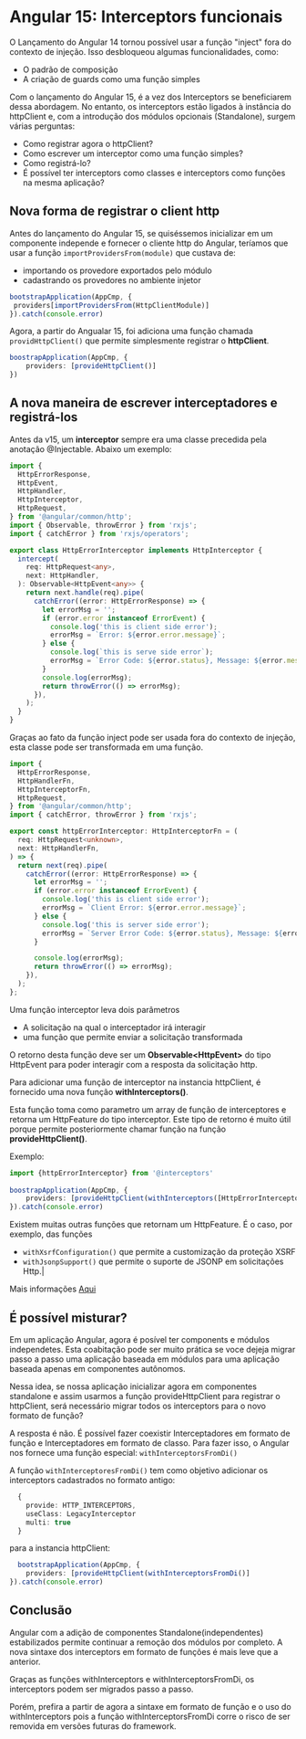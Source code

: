# Angular 15: Interceptors funcionais

O Lançamento do Angular 14 tornou possível usar a função "inject" fora do contexto de injeção. Isso desbloqueou algumas funcionalidades, como:

* O padrão de composição
* A criação de guards como uma função simples

Com o lançamento do Angular 15, é a vez dos Interceptors se beneficiarem dessa abordagem. No entanto, os interceptors estão ligados à instância do httpClient e, com a introdução dos módulos opcionais (Standalone), surgem várias perguntas:

* Como registrar agora o httpClient?
* Como escrever um interceptor como uma função simples?
* Como registrá-lo?
* É possível ter interceptors como classes e interceptors como funções na mesma aplicação?

## Nova forma de registrar o client http

Antes do lançamento do Angular 15, se quiséssemos inicializar em um componente independe e fornecer o cliente http do Angular, teríamos que usar a função `importProvidersFrom(module)` que custava de:

* importando os provedore exportados pelo módulo
* cadastrando os provedores no ambiente injetor

```ts
bootstrapApplication(AppCmp, {
 providers[importProvidersFrom(HttpClientModule)]
}).catch(console.error)
```

Agora, a partir do Angualar 15, foi adiciona uma função chamada `providHttpClient()` que permite simplesmente registrar o **httpClient**.

```ts
boostrapApplication(AppCmp, {
    providers: [provideHttpClient()]
})
```

## A nova maneira de escrever interceptadores e registrá-los

Antes da v15, um **interceptor** sempre era uma classe precedida pela anotação @Injectable. Abaixo um exemplo:

```ts
import {
  HttpErrorResponse,
  HttpEvent,
  HttpHandler,
  HttpInterceptor,
  HttpRequest,
} from '@angular/common/http';
import { Observable, throwError } from 'rxjs';
import { catchError } from 'rxjs/operators';

export class HttpErrorInterceptor implements HttpInterceptor {
  intercept(
    req: HttpRequest<any>,
    next: HttpHandler,
  ): Observable<HttpEvent<any>> {
    return next.handle(req).pipe(
      catchError((error: HttpErrorResponse) => {
        let errorMsg = '';
        if (error.error instanceof ErrorEvent) {
          console.log('this is client side error');
          errorMsg = `Error: ${error.error.message}`;
        } else {
          console.log(`this is serve side error`);
          errorMsg = `Error Code: ${error.status}, Message: ${error.message}`;
        }
        console.log(errorMsg);
        return throwError(() => errorMsg);
      }),
    );
  }
}

```

Graças ao fato da função inject pode ser usada fora do contexto de injeção, esta classe pode ser transformada em uma função.

```ts
import {
  HttpErrorResponse,
  HttpHandlerFn,
  HttpInterceptorFn,
  HttpRequest,
} from '@angular/common/http';
import { catchError, throwError } from 'rxjs';

export const httpErrorInterceptor: HttpInterceptorFn = (
  req: HttpRequest<unknown>,
  next: HttpHandlerFn,
) => {
  return next(req).pipe(
    catchError((error: HttpErrorResponse) => {
      let errorMsg = '';
      if (error.error instanceof ErrorEvent) {
        console.log('this is client side error');
        errorMsg = `Client Error: ${error.error.message}`;
      } else {
        console.log('this is server side error');
        errorMsg = `Server Error Code: ${error.status}, Message: ${error.message}`;
      }

      console.log(errorMsg);
      return throwError(() => errorMsg);
    }),
  );
};

```

Uma função interceptor leva dois parâmetros

* A solicitação na qual o interceptador irá interagir
* uma função que permite enviar a solicitação transformada

O retorno desta função deve ser um **Observable<HttpEvent<any>>** do tipo HttpEvent para poder interagir com a resposta da solicitação http.
    
Para adicionar uma função de interceptor na instancia httpClient, é fornecido uma nova função **withInterceptors()**.
    
Esta função toma como parametro um array de função de interceptores e retorna um HttpFeature do tipo interceptor. Este tipo de retorno é muito útil porque permite posteriormente chamar função na função **provideHttpClient()**.
    
Exemplo:
    
```ts
import {httpErrorInterceptor} from '@interceptors'
    
boostrapApplication(AppCmp, {
    providers: [provideHttpClient(withInterceptors([HttpErrorInterceptor]))]
}).catch(console.error)
```
    
Existem muitas outras funções que retornam um HttpFeature. É o caso, por exemplo, das funções
    
* `withXsrfConfiguration()` que permite a customização da proteção XSRF
* `withJsonpSupport()` que permite o suporte de JSONP em solicitações Http.|

Mais informações [Aqui]( https://angular.io/api/common/http/provideHttpClient)

## É possível misturar?

Em um aplicação Angular, agora é posível ter components e módulos independetes. Esta coabitação pode ser muito prática se voce dejeja migrar passo a passo uma aplicação baseada em módulos para uma aplicação baseada apenas em componentes autônomos.

Nessa idea, se nossa aplicação inicializar agora em componentes standalone e assim usarmos a função provideHttpClient para registrar o httpClient, será necessário migrar todos os interceptors para o novo formato de função?

A resposta é não. É possível fazer coexistir Interceptadores em formato de função e Interceptadores em formato de classo. Para fazer isso, o Angular nos fornece uma função especial: `withInterceptorsFromDi()`

A função `withInterceptoresFromDi()` tem como objetivo adicionar os interceptors cadastrados no formato antigo:

```ts
  {
    provide: HTTP_INTERCEPTORS,
    useClass: LegacyInterceptor
    multi: true
  }
```

para a instancia httpClient:

```ts
  bootstrapApplication(AppCmp, {
    providers: [provideHttpClient(withInterceptorsFromDi()]
}).catch(console.error)
```

## Conclusão
Angular com a adição de componentes Standalone(independentes) estabilizados permite continuar a remoção dos módulos por completo. A nova sintaxe dos interceptors em formato de funções é mais leve que a anterior.

Graças as funções withInterceptors e withInterceptorsFromDi, os interceptors podem ser migrados passo a passo.

Porém, prefira a partir de agora a sintaxe em formato de função e o uso do withInterceptors pois a função withInterceptorsFromDi corre o risco de ser removida em versões futuras do framework.
